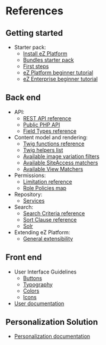 # References

## Getting started

- Starter pack:
    - [Install eZ Platform](getting_started/install_ez_platform.md)
    - [Bundles starter pack](getting_started/bundles_starter_pack.md)
    - [First steps](getting_started/first_steps.md)
    - [eZ Platform beginner tutorial](tutorials/platform_beginner/building_a_bicycle_route_tracker_in_ez_platform.md)
    - [eZ Enterprise beginner tutorial](tutorials/enterprise_beginner/ez_enterprise_beginner_tutorial_-_its_a_dogs_world.md)

## Back end

- API:
    - [REST API reference](https://github.com/ezsystems/ezpublish-kernel/blob/master/doc/specifications/rest/REST-API-V2.rst)
    - [Public PHP API](api/public_php_api.md)
    - [Field Types reference](api/field_type_reference.md)
- Content model and rendering:
    - [Twig functions reference](guide/twig_functions_reference.md)
    - [Twig helpers list](guide/content_rendering.md#twig-helper)
    - [Available image variation filters](guide/images.md#available-filters)
    - [Available SiteAccess matchers](guide/siteaccess_matching.md#available-matchers)
    - [Available View Matchers](guide/content_rendering.md#available-matchers)
- Permissions:
    - [Limitation reference](guide/limitation_reference.md)
    - [Role Policies map](guide/permissions.md#available-policies)
- Repository:
    - [Services](guide/repository.md#services-public-api)
- Search:
    - [Search Criteria reference](guide/search.md#search-criteria-reference)
    - [Sort Clause reference](guide/search/sort_clause_reference.md)
    - [Solr](guide/solr.md)
- Extending eZ Platform:
    - [General extensibility](guide/extending/extending_ez_platform.md)

## Front end

- User Interface Guidelines
    - [Buttons](guidelines/components/buttons.md)
    - [Typography](guidelines/resources/typography.md)
    - [Colors](guidelines/resources/colors.md)
    - [Icons](guidelines/resources/icons)
- [User documentation](https://doc.ezplatform.com/projects/userguide/en/latest/)

## Personalization Solution

- [Personalization documentation](https://doc.ezplatform.com/projects/ezpersonalization/en/latest/)
